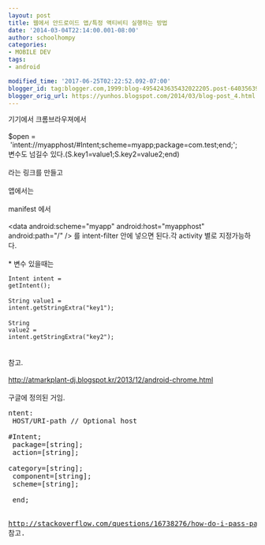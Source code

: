 ```yaml
---
layout: post
title: 웹에서 안드로이드 앱/특정 액티비티 실행하는 방법
date: '2014-03-04T22:14:00.001-08:00'
author: schoolhompy
categories:
- MOBILE DEV
tags:
- android

modified_time: '2017-06-25T02:22:52.092-07:00'
blogger_id: tag:blogger.com,1999:blog-4954243635432022205.post-6403563917549474408
blogger_orig_url: https://yunhos.blogspot.com/2014/03/blog-post_4.html
---
```


기기에서 크롬브라우져에서<br/><br/>$open =    'intent://myapphost/#Intent;scheme=myapp;package=com.test;end;';<br/>변수도 넘길수 있다.(S.key1=value1;S.key2=value2;end)<br/><br/>라는 링크를 만들고<br/><br/>앱에서는<br/><br/>manifest 에서<br/><br/>&lt;data android:scheme="myapp" android:host="myapphost" android:path="/" /&gt; 를 intent-filter 안에 넣으면 된다.각 activity 별로 지정가능하다.<br/><br/>* 변수 있을때는<br/><div><code>Intent intent = getIntent();</code></div><br/><div><code>String value1 = intent.getStringExtra(</code><code>"key1"</code><code>);</code></div><br/><div><code>String value2 = intent.getStringExtra(</code><code>"key2"</code><code>);</code></div><br/><div></div><br/>참고.<br/><br/>http://atmarkplant-dj.blogspot.kr/2013/12/android-chrome.html<br/><br/>구글에 정의된 거임.<br/><pre>ntent:<br/>   HOST/URI-path // Optional host <br/>   #Intent; <br/>      package=[string]; <br/>      action=[string]; <br/>      category=[string]; <br/>      component=[string]; <br/>      scheme=[string]; <br/>   end; <br/><br/><br/>http://stackoverflow.com/questions/16738276/how-do-i-pass-parameters-to-android-intent-in-new-scheme-on-chrome 참고.</pre>